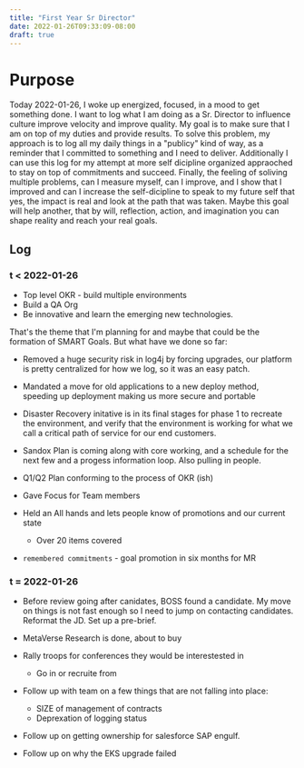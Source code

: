 ```yaml
---
title: "First Year Sr Director"
date: 2022-01-26T09:33:09-08:00
draft: true
---
```



# Purpose

Today 2022-01-26, I woke up energized, focused, in a mood to get something done. I want to log what I am doing as a Sr. Director to influence culture improve velocity and improve quality. My goal is to make sure that I am on top of my duties and provide results. To solve this problem, my approach is to log all my daily things in a "publicy" kind of way, as a reminder that I committed to something and I need to deliver. Additionally I can use this log for my attempt at more self dicipline organized appraoched to stay on top of commitments and succeed. Finally, the feeling of soliving multiple problems, can I measure myself, can I improve, and I show that I improved and can I increase the self-dicipline to speak to my future self that yes, the impact is real and look at the path that was taken. Maybe this goal will help another, that by will, reflection, action, and imagination you can shape reality and reach your real goals.


## Log

###  t < 2022-01-26

* Top level OKR - build multiple environments
* Build a QA Org
* Be innovative and learn the emerging new technologies.

That's the theme that I'm planning for and maybe that could be the formation of SMART Goals.  But what have we done so far:

* Removed a huge security risk in log4j by forcing upgrades, our platform is pretty centralized for how we log, so it was an easy patch.
* Mandated a move for old applications to a new deploy method, speeding up deployment making us more secure and portable
* Disaster Recovery initative is in its final stages for phase 1 to recreate the environment, and verify that the environment is working for what we call a critical path of service for our end customers.
* Sandox Plan is coming along with core working, and a schedule for the next few and a progess information loop. Also pulling in people.
* Q1/Q2 Plan conforming to the process of OKR (ish)
* Gave Focus for Team members
* Held an All hands and lets people know of promotions and our current state
  * Over 20 items covered

* `remembered commitments` - goal promotion in six months for MR


### t = 2022-01-26

* Before review going after canidates, BOSS found a candidate. My move on things is not fast enough so I need to jump on contacting candidates. Reformat the JD. Set up a pre-brief.
* MetaVerse Research is done, about to buy
* Rally troops for conferences they would be interestested in
  * Go in or recruite from
* Follow up with team on a few things that are not falling into place:
  * SIZE of management of contracts
  * Deprexation of logging status

* Follow up on getting ownership for salesforce SAP engulf.
* Follow up on why the EKS upgrade failed



